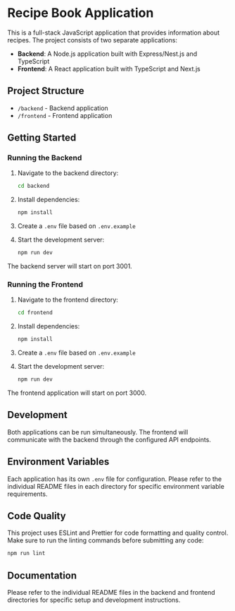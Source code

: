 # Recipe Book Application

This is a full-stack JavaScript application that provides information about recipes. The project consists of two separate applications:

- **Backend**: A Node.js application built with Express/Nest.js and TypeScript
- **Frontend**: A React application built with TypeScript and Next.js

## Project Structure

- `/backend` - Backend application
- `/frontend` - Frontend application

## Getting Started

### Running the Backend

1. Navigate to the backend directory:

   ```bash
   cd backend
   ```

2. Install dependencies:

   ```bash
   npm install
   ```

3. Create a `.env` file based on `.env.example`

4. Start the development server:
   ```bash
   npm run dev
   ```

The backend server will start on port 3001.

### Running the Frontend

1. Navigate to the frontend directory:

   ```bash
   cd frontend
   ```

2. Install dependencies:

   ```bash
   npm install
   ```

3. Create a `.env` file based on `.env.example`

4. Start the development server:
   ```bash
   npm run dev
   ```

The frontend application will start on port 3000.

## Development

Both applications can be run simultaneously. The frontend will communicate with the backend through the configured API endpoints.

## Environment Variables

Each application has its own `.env` file for configuration. Please refer to the individual README files in each directory for specific environment variable requirements.

## Code Quality

This project uses ESLint and Prettier for code formatting and quality control. Make sure to run the linting commands before submitting any code:

```bash
npm run lint
```

## Documentation

Please refer to the individual README files in the backend and frontend directories for specific setup and development instructions.
